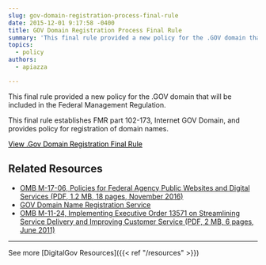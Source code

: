```yaml
---
slug: gov-domain-registration-process-final-rule
date: 2015-12-01 9:17:58 -0400
title: GOV Domain Registration Process Final Rule
summary: 'This final rule provided a new policy for the .GOV domain that will be included in the Federal Management Regulation.'
topics:
  - policy
authors:
  - apiazza

---
```


This final rule provided a new policy for the .GOV domain that will be included in the Federal Management Regulation.

This final rule establishes FMR part 102-173, Internet GOV Domain, and provides policy for registration of domain names.

<a class="button" style="color: #000000" href="https://www.dotgov.gov/portal/web/dotgov/policy">View .Gov Domain Registration Final Rule</a>

## Related Resources

* [OMB M-17-06, Policies for Federal Agency Public Websites and Digital Services (PDF, 1.2 MB, 18 pages, November 2016)](https://www.whitehouse.gov/wp-content/uploads/legacy_drupal_files/omb/memoranda/2017/m-17-06.pdf)
* [GOV Domain Name Registration Service](https://www.dotgov.gov/)
* [OMB M-11-24, Implementing Executive Order 13571 on Streamlining Service Delivery and Improving Customer Service (PDF, 2 MB, 6 pages, June 2011)](https://www.whitehouse.gov/wp-content/uploads/legacy_drupal_files/omb/memoranda/2011/m11-24.pdf)

* * *

See more [DigitalGov Resources]({{< ref "/resources" >}})
